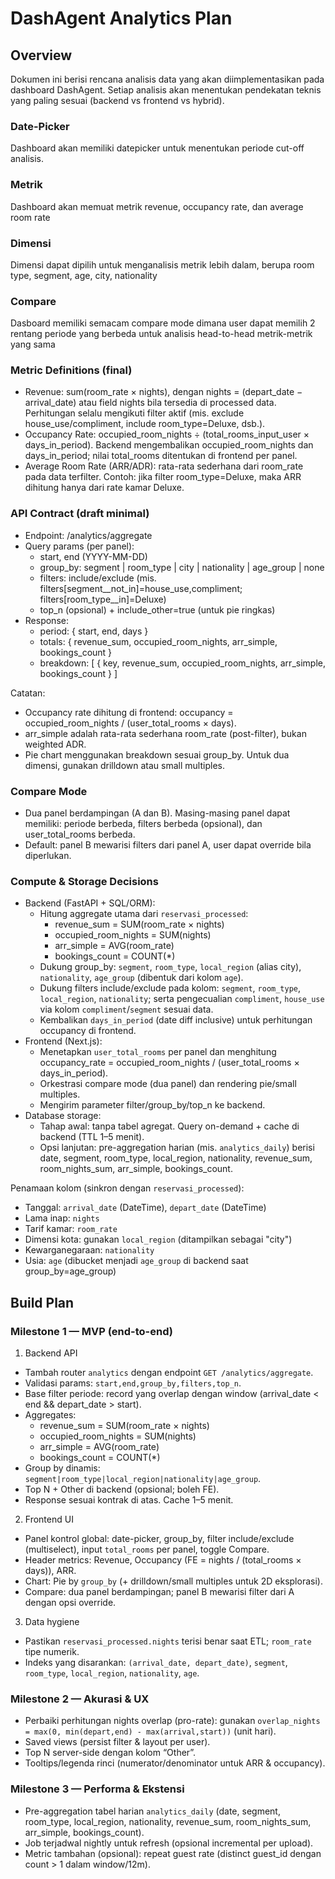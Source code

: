 # DashAgent Analytics Plan

## Overview
Dokumen ini berisi rencana analisis data yang akan diimplementasikan pada dashboard DashAgent. Setiap analisis akan menentukan pendekatan teknis yang paling sesuai (backend vs frontend vs hybrid).

### Date-Picker
Dashboard akan memiliki datepicker untuk menentukan periode cut-off analisis.

### Metrik
Dashboard akan memuat metrik revenue, occupancy rate, dan average room rate

### Dimensi
Dimensi dapat dipilih untuk menganalisis metrik lebih dalam, berupa room type, segment, age, city, nationality

### Compare
Dasboard memiliki semacam compare mode dimana user dapat memilih 2 rentang periode yang berbeda untuk analisis head-to-head metrik-metrik yang sama

### Metric Definitions (final)
- Revenue: sum(room_rate × nights), dengan nights = (depart_date − arrival_date) atau field nights bila tersedia di processed data. Perhitungan selalu mengikuti filter aktif (mis. exclude house_use/compliment, include room_type=Deluxe, dsb.).
- Occupancy Rate: occupied_room_nights ÷ (total_rooms_input_user × days_in_period). Backend mengembalikan occupied_room_nights dan days_in_period; nilai total_rooms ditentukan di frontend per panel.
- Average Room Rate (ARR/ADR): rata-rata sederhana dari room_rate pada data terfilter. Contoh: jika filter room_type=Deluxe, maka ARR dihitung hanya dari rate kamar Deluxe.

### API Contract (draft minimal)
- Endpoint: /analytics/aggregate
- Query params (per panel):
  - start, end (YYYY-MM-DD)
  - group_by: segment | room_type | city | nationality | age_group | none
  - filters: include/exclude (mis. filters[segment__not_in]=house_use,compliment; filters[room_type__in]=Deluxe)
  - top_n (opsional) + include_other=true (untuk pie ringkas)
- Response:
  - period: { start, end, days }
  - totals: { revenue_sum, occupied_room_nights, arr_simple, bookings_count }
  - breakdown: [ { key, revenue_sum, occupied_room_nights, arr_simple, bookings_count } ]

Catatan:
- Occupancy rate dihitung di frontend: occupancy = occupied_room_nights / (user_total_rooms × days).
- arr_simple adalah rata-rata sederhana room_rate (post-filter), bukan weighted ADR.
- Pie chart menggunakan breakdown sesuai group_by. Untuk dua dimensi, gunakan drilldown atau small multiples.

### Compare Mode
- Dua panel berdampingan (A dan B). Masing-masing panel dapat memiliki: periode berbeda, filters berbeda (opsional), dan user_total_rooms berbeda.
- Default: panel B mewarisi filters dari panel A, user dapat override bila diperlukan.

### Compute & Storage Decisions
- Backend (FastAPI + SQL/ORM):
  - Hitung aggregate utama dari `reservasi_processed`:
    - revenue_sum = SUM(room_rate × nights)
    - occupied_room_nights = SUM(nights)
    - arr_simple = AVG(room_rate)
    - bookings_count = COUNT(*)
  - Dukung group_by: `segment`, `room_type`, `local_region` (alias city), `nationality`, `age_group` (dibentuk dari kolom `age`).
  - Dukung filters include/exclude pada kolom: `segment`, `room_type`, `local_region`, `nationality`; serta pengecualian `compliment`, `house_use` via kolom `compliment`/`segment` sesuai data.
  - Kembalikan `days_in_period` (date diff inclusive) untuk perhitungan occupancy di frontend.
- Frontend (Next.js):
  - Menetapkan `user_total_rooms` per panel dan menghitung occupancy_rate = occupied_room_nights / (user_total_rooms × days_in_period).
  - Orkestrasi compare mode (dua panel) dan rendering pie/small multiples.
  - Mengirim parameter filter/group_by/top_n ke backend.
- Database storage:
  - Tahap awal: tanpa tabel agregat. Query on-demand + cache di backend (TTL 1–5 menit).
  - Opsi lanjutan: pre-aggregation harian (mis. `analytics_daily`) berisi date, segment, room_type, local_region, nationality, revenue_sum, room_nights_sum, arr_simple, bookings_count.
  
Penamaan kolom (sinkron dengan `reservasi_processed`):
- Tanggal: `arrival_date` (DateTime), `depart_date` (DateTime)
- Lama inap: `nights`
- Tarif kamar: `room_rate`
- Dimensi kota: gunakan `local_region` (ditampilkan sebagai "city")
- Kewarganegaraan: `nationality`
- Usia: `age` (dibucket menjadi `age_group` di backend saat group_by=age_group)

## Build Plan

### Milestone 1 — MVP (end-to-end)
1) Backend API
- Tambah router `analytics` dengan endpoint `GET /analytics/aggregate`.
- Validasi params: `start,end,group_by,filters,top_n`.
- Base filter periode: record yang overlap dengan window (arrival_date < end && depart_date > start).
- Aggregates:
  - revenue_sum = SUM(room_rate × nights)
  - occupied_room_nights = SUM(nights)
  - arr_simple = AVG(room_rate)
  - bookings_count = COUNT(*)
- Group by dinamis: `segment|room_type|local_region|nationality|age_group`.
- Top N + Other di backend (opsional; boleh FE).
- Response sesuai kontrak di atas. Cache 1–5 menit.

2) Frontend UI
- Panel kontrol global: date-picker, group_by, filter include/exclude (multiselect), input `total_rooms` per panel, toggle Compare.
- Header metrics: Revenue, Occupancy (FE = nights / (total_rooms × days)), ARR.
- Chart: Pie by `group_by` (+ drilldown/small multiples untuk 2D eksplorasi).
- Compare: dua panel berdampingan; panel B mewarisi filter dari A dengan opsi override.

3) Data hygiene
- Pastikan `reservasi_processed.nights` terisi benar saat ETL; `room_rate` tipe numerik.
- Indeks yang disarankan: `(arrival_date, depart_date)`, `segment`, `room_type`, `local_region`, `nationality`, `age`.

### Milestone 2 — Akurasi & UX
- Perbaiki perhitungan nights overlap (pro-rate): gunakan `overlap_nights = max(0, min(depart,end) - max(arrival,start))` (unit hari).
- Saved views (persist filter & layout per user).
- Top N server-side dengan kolom “Other”.
- Tooltips/legenda rinci (numerator/denominator untuk ARR & occupancy).

### Milestone 3 — Performa & Ekstensi
- Pre-aggregation tabel harian `analytics_daily` (date, segment, room_type, local_region, nationality, revenue_sum, room_nights_sum, arr_simple, bookings_count).
- Job terjadwal nightly untuk refresh (opsional incremental per upload).
- Metric tambahan (opsional): repeat guest rate (distinct guest_id dengan count > 1 dalam window/12m).